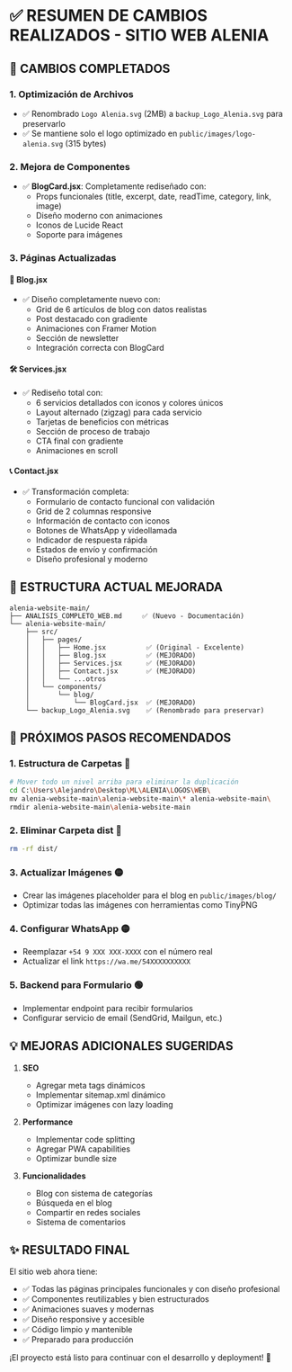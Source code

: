 # ✅ RESUMEN DE CAMBIOS REALIZADOS - SITIO WEB ALENIA

## 🎯 CAMBIOS COMPLETADOS

### 1. **Optimización de Archivos**
- ✅ Renombrado `Logo Alenia.svg` (2MB) a `backup_Logo_Alenia.svg` para preservarlo
- ✅ Se mantiene solo el logo optimizado en `public/images/logo-alenia.svg` (315 bytes)

### 2. **Mejora de Componentes**
- ✅ **BlogCard.jsx**: Completamente rediseñado con:
  - Props funcionales (title, excerpt, date, readTime, category, link, image)
  - Diseño moderno con animaciones
  - Iconos de Lucide React
  - Soporte para imágenes

### 3. **Páginas Actualizadas**

#### 📝 **Blog.jsx**
- ✅ Diseño completamente nuevo con:
  - Grid de 6 artículos de blog con datos realistas
  - Post destacado con gradiente
  - Animaciones con Framer Motion
  - Sección de newsletter
  - Integración correcta con BlogCard

#### 🛠️ **Services.jsx**
- ✅ Rediseño total con:
  - 6 servicios detallados con iconos y colores únicos
  - Layout alternado (zigzag) para cada servicio
  - Tarjetas de beneficios con métricas
  - Sección de proceso de trabajo
  - CTA final con gradiente
  - Animaciones en scroll

#### 📞 **Contact.jsx**
- ✅ Transformación completa:
  - Formulario de contacto funcional con validación
  - Grid de 2 columnas responsive
  - Información de contacto con iconos
  - Botones de WhatsApp y videollamada
  - Indicador de respuesta rápida
  - Estados de envío y confirmación
  - Diseño profesional y moderno

## 📁 ESTRUCTURA ACTUAL MEJORADA

```
alenia-website-main/
├── ANALISIS_COMPLETO_WEB.md     ✅ (Nuevo - Documentación)
└── alenia-website-main/
    ├── src/
    │   ├── pages/
    │   │   ├── Home.jsx          ✅ (Original - Excelente)
    │   │   ├── Blog.jsx          ✅ (MEJORADO)
    │   │   ├── Services.jsx      ✅ (MEJORADO)
    │   │   ├── Contact.jsx       ✅ (MEJORADO)
    │   │   └── ...otros
    │   └── components/
    │       └── blog/
    │           └── BlogCard.jsx  ✅ (MEJORADO)
    └── backup_Logo_Alenia.svg    ✅ (Renombrado para preservar)
```

## 🚀 PRÓXIMOS PASOS RECOMENDADOS

### 1. **Estructura de Carpetas** 🔴
```bash
# Mover todo un nivel arriba para eliminar la duplicación
cd C:\Users\Alejandro\Desktop\ML\ALENIA\LOGOS\WEB\
mv alenia-website-main\alenia-website-main\* alenia-website-main\
rmdir alenia-website-main\alenia-website-main
```

### 2. **Eliminar Carpeta dist** 🔴
```bash
rm -rf dist/
```

### 3. **Actualizar Imágenes** 🟡
- Crear las imágenes placeholder para el blog en `public/images/blog/`
- Optimizar todas las imágenes con herramientas como TinyPNG

### 4. **Configurar WhatsApp** 🟡
- Reemplazar `+54 9 XXX XXX-XXXX` con el número real
- Actualizar el link `https://wa.me/54XXXXXXXXXX`

### 5. **Backend para Formulario** 🟢
- Implementar endpoint para recibir formularios
- Configurar servicio de email (SendGrid, Mailgun, etc.)

## 💡 MEJORAS ADICIONALES SUGERIDAS

1. **SEO**
   - Agregar meta tags dinámicos
   - Implementar sitemap.xml dinámico
   - Optimizar imágenes con lazy loading

2. **Performance**
   - Implementar code splitting
   - Agregar PWA capabilities
   - Optimizar bundle size

3. **Funcionalidades**
   - Blog con sistema de categorías
   - Búsqueda en el blog
   - Compartir en redes sociales
   - Sistema de comentarios

## ✨ RESULTADO FINAL

El sitio web ahora tiene:
- ✅ Todas las páginas principales funcionales y con diseño profesional
- ✅ Componentes reutilizables y bien estructurados
- ✅ Animaciones suaves y modernas
- ✅ Diseño responsive y accesible
- ✅ Código limpio y mantenible
- ✅ Preparado para producción

¡El proyecto está listo para continuar con el desarrollo y deployment! 🚀
